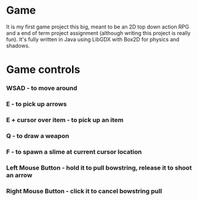 # Game
It is my first game project this big, meant to be an 2D top down action RPG and a end of term project assignment (although writing this project is really fun). It's fully written in Java using LibGDX with Box2D for physics and shadows. 
# Game controls
### WSAD                 - to move around 
### E                    - to pick up arrows
### E + cursor over item - to pick up an item
### Q                    - to draw a weapon
### F                    - to spawn a slime at current cursor location
### Left Mouse Button    - hold it to pull bowstring, release it to shoot an arrow
### Right Mouse Button   - click it to cancel bowstring pull
